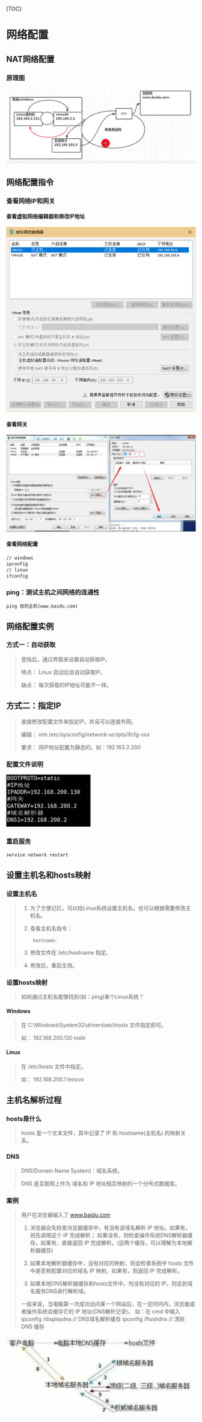 [TOC]

# 网络配置

## NAT网络配置

### 原理图

![](./img/net.png)

## 网络配置指令

### 查看网络IP和网关

#### 查看虚拟网络编辑器和修改IP地址

![](./img/net1.png)

#### 查看网关

![](./img/net3.png)

#### 查看网络配置

```
// windows
ipconfig
// linux
ifconfig
```

### ping：测试主机之间网络的连通性

```
ping 目的主机(www.baidu.com)
```

## 网络配置实例

### 方式一：自动获取

> 登陆后，通过界面来设置自动获取IP。
> 
> 特点：
>     Linux 启动后会自动获取IP。
> 
> 缺点：
>     每次获取的IP地址可能不一样。

## 方式二：指定IP

> 直接修改配置文件来指定IP，并且可以连接外网。
> 
> 编辑：
>     vim /etc/sysconfig/network-scripts/ifcfg-xxx
> 
> 要求：
>     将IP地址配置为静态的。如：192.163.2.200

### 配置文件说明

![](./img/net4.png)

### 重启服务

```
service network restart
```

## 设置主机名和hosts映射

### 设置主机名

> 1. 为了方便记忆，可以给Linux系统设置主机名，也可以根据需要修改主机名。
> 
> 2. 查看主机名指令：
>    
>         hostname:
> 
> 3. 修改文件在 /etc/hostname 指定。
> 
> 4. 修改后，重启生效。

### 设置hosts映射

> 如何通过主机名能够找到(如：ping)某个Linux系统？

#### Windows

> 在 C:\Windows\System32\drivers\etc\hosts 文件指定即可。
> 
> 如：
>     192.168.200.130 nishi

#### Linux

> 在 /etc/hosts 文件中指定。
> 
> 如：
>     192.168.200.1 lenovo

## 主机名解析过程

### hosts是什么

> hosts 是一个文本文件，其中记录了 IP 和 hostname(主机名) 的映射关系。

### DNS

> DNS(Domain Name System)：域名系统。
> 
>   DNS 是互联网上作为 域名和 IP 地址相互映射的一个分布式数据库。

### 案例

> 用户在浏览器输入了 www.baidu.com
> 
> 1. 浏览器会先检查浏览器缓存中，有没有该域名解析 IP 地址。如果有，则先调用这个 IP 完成解析；
>    如果没有，则检查操作系统DNS解析器缓存。如果有，直接返回 IP 完成解析。(这两个缓存，可以理解为本地解析器缓存)
> 
> 2. 如果本地解析器缓存中，没有对应的映射，则会检查系统中 hosts 文件中是否有配置对应的域名 IP 映射。如果有，则返回 IP 完成解析。
> 
> 3. 如果本地DNS解析器缓存和hosts文件中，均没有对应的 IP，则会到域名服务DNS进行解析域。
> 
> 一般来说，当电脑第一次成功访问某一个网站后，在一定时间内，浏览器或者操作系统会缓存它的 IP 地址(DNS解析记录)。
> 如：在 cmd 中输入
>   ipconfig /displaydns // DNS域名解析缓存
>   ipconfig /flushdns  // 清除 DNS 缓存

![](./img/jincheng.jpg)